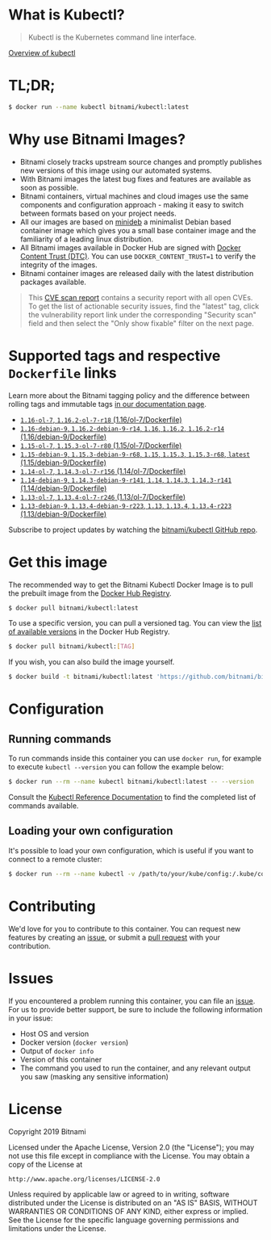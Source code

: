 
# What is Kubectl?

> Kubectl is the Kubernetes command line interface.

[Overview of kubectl](https://kubernetes.io/docs/reference/kubectl/overview/)

# TL;DR;

```bash
$ docker run --name kubectl bitnami/kubectl:latest
```

# Why use Bitnami Images?

* Bitnami closely tracks upstream source changes and promptly publishes new versions of this image using our automated systems.
* With Bitnami images the latest bug fixes and features are available as soon as possible.
* Bitnami containers, virtual machines and cloud images use the same components and configuration approach - making it easy to switch between formats based on your project needs.
* All our images are based on [minideb](https://github.com/bitnami/minideb) a minimalist Debian based container image which gives you a small base container image and the familiarity of a leading linux distribution.
* All Bitnami images available in Docker Hub are signed with [Docker Content Trust (DTC)](https://docs.docker.com/engine/security/trust/content_trust/). You can use `DOCKER_CONTENT_TRUST=1` to verify the integrity of the images.
* Bitnami container images are released daily with the latest distribution packages available.


> This [CVE scan report](https://quay.io/repository/bitnami/kubectl?tab=tags) contains a security report with all open CVEs. To get the list of actionable security issues, find the "latest" tag, click the vulnerability report link under the corresponding "Security scan" field and then select the "Only show fixable" filter on the next page.

# Supported tags and respective `Dockerfile` links

Learn more about the Bitnami tagging policy and the difference between rolling tags and immutable tags [in our documentation page](https://docs.bitnami.com/containers/how-to/understand-rolling-tags-containers/).


* [`1.16-ol-7`, `1.16.2-ol-7-r18` (1.16/ol-7/Dockerfile)](https://github.com/bitnami/bitnami-docker-kubectl/blob/1.16.2-ol-7-r18/1.16/ol-7/Dockerfile)
* [`1.16-debian-9`, `1.16.2-debian-9-r14`, `1.16`, `1.16.2`, `1.16.2-r14` (1.16/debian-9/Dockerfile)](https://github.com/bitnami/bitnami-docker-kubectl/blob/1.16.2-debian-9-r14/1.16/debian-9/Dockerfile)
* [`1.15-ol-7`, `1.15.3-ol-7-r80` (1.15/ol-7/Dockerfile)](https://github.com/bitnami/bitnami-docker-kubectl/blob/1.15.3-ol-7-r80/1.15/ol-7/Dockerfile)
* [`1.15-debian-9`, `1.15.3-debian-9-r68`, `1.15`, `1.15.3`, `1.15.3-r68`, `latest` (1.15/debian-9/Dockerfile)](https://github.com/bitnami/bitnami-docker-kubectl/blob/1.15.3-debian-9-r68/1.15/debian-9/Dockerfile)
* [`1.14-ol-7`, `1.14.3-ol-7-r156` (1.14/ol-7/Dockerfile)](https://github.com/bitnami/bitnami-docker-kubectl/blob/1.14.3-ol-7-r156/1.14/ol-7/Dockerfile)
* [`1.14-debian-9`, `1.14.3-debian-9-r141`, `1.14`, `1.14.3`, `1.14.3-r141` (1.14/debian-9/Dockerfile)](https://github.com/bitnami/bitnami-docker-kubectl/blob/1.14.3-debian-9-r141/1.14/debian-9/Dockerfile)
* [`1.13-ol-7`, `1.13.4-ol-7-r246` (1.13/ol-7/Dockerfile)](https://github.com/bitnami/bitnami-docker-kubectl/blob/1.13.4-ol-7-r246/1.13/ol-7/Dockerfile)
* [`1.13-debian-9`, `1.13.4-debian-9-r223`, `1.13`, `1.13.4`, `1.13.4-r223` (1.13/debian-9/Dockerfile)](https://github.com/bitnami/bitnami-docker-kubectl/blob/1.13.4-debian-9-r223/1.13/debian-9/Dockerfile)

Subscribe to project updates by watching the [bitnami/kubectl GitHub repo](https://github.com/bitnami/bitnami-docker-kubectl).

# Get this image

The recommended way to get the Bitnami Kubectl Docker Image is to pull the prebuilt image from the [Docker Hub Registry](https://hub.docker.com/r/bitnami/kubectl).

```bash
$ docker pull bitnami/kubectl:latest
```

To use a specific version, you can pull a versioned tag. You can view the [list of available versions](https://hub.docker.com/r/bitnami/kubectl/tags/) in the Docker Hub Registry.

```bash
$ docker pull bitnami/kubectl:[TAG]
```

If you wish, you can also build the image yourself.

```bash
$ docker build -t bitnami/kubectl:latest 'https://github.com/bitnami/bitnami-docker-kubectl.git#master:1.15/debian-9'
```

# Configuration

## Running commands

To run commands inside this container you can use `docker run`, for example to execute `kubectl --version` you can follow the example below:

```bash
$ docker run --rm --name kubectl bitnami/kubectl:latest -- --version
```

Consult the [Kubectl Reference Documentation](https://kubernetes.io/docs/reference/generated/kubectl/kubectl-commands) to find the completed list of commands available.

## Loading your own configuration

It's possible to load your own configuration, which is useful if you want to connect to a remote cluster:

```bash
$ docker run --rm --name kubectl -v /path/to/your/kube/config:/.kube/config bitnami/kubectl:latest
```

# Contributing

We'd love for you to contribute to this container. You can request new features by creating an [issue](https://github.com/bitnami/bitnami-docker-kubectl/issues), or submit a [pull request](https://github.com/bitnami/bitnami-docker-kubectl/pulls) with your contribution.

# Issues

If you encountered a problem running this container, you can file an [issue](https://github.com/bitnami/bitnami-docker-kubectl/issues). For us to provide better support, be sure to include the following information in your issue:

- Host OS and version
- Docker version (`docker version`)
- Output of `docker info`
- Version of this container
- The command you used to run the container, and any relevant output you saw (masking any sensitive information)

# License

Copyright 2019 Bitnami

Licensed under the Apache License, Version 2.0 (the "License");
you may not use this file except in compliance with the License.
You may obtain a copy of the License at

    http://www.apache.org/licenses/LICENSE-2.0

Unless required by applicable law or agreed to in writing, software
distributed under the License is distributed on an "AS IS" BASIS,
WITHOUT WARRANTIES OR CONDITIONS OF ANY KIND, either express or implied.
See the License for the specific language governing permissions and
limitations under the License.
